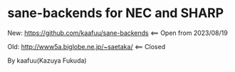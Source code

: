 # sane-backends for NEC and SHARP
New: https://github.com/kaafuu/sane-backends  <== Open from 2023/08/19

Old: http://www5a.biglobe.ne.jp/~saetaka/     <== Closed

By kaafuu(Kazuya Fukuda)

